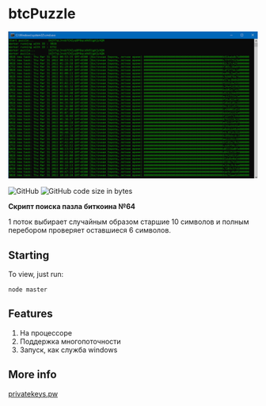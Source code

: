 # btcPuzzle

<p align="center">
    <img alt="logo" title="Logo" src="https://github.com/Exxuslee/btcPuzzle/blob/master/btcPuzzle.png">
</p>

![GitHub](https://img.shields.io/github/license/exxuslee/btcPuzzle)
![GitHub code size in bytes](https://img.shields.io/github/languages/code-size/Exxuslee/btcPuzzle)

**Скрипт поиска пазла биткоина №64**

1 поток выбирает случайным образом старшие 10 символов и полным перебором проверяет оставшиеся 6 символов.

## Starting
To view, just run:
```
node master
```

## Features
1. На процессоре
2. Поддержка многопоточности
3. Запуск, как служба windows

## More info
[privatekeys.pw](https://privatekeys.pw/puzzles/bitcoin-puzzle-tx)